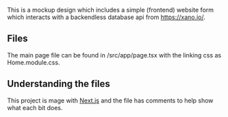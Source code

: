 This is a mockup design which includes a simple (frontend) website form which interacts with a backendless database api from https://xano.io/.


## Files
The main page file can be found in /src/app/page.tsx with the linking css as Home.module.css. 

## Understanding the files
This project is mage with [Next.js](https://nextjs.org/) and the file has comments to help show what each bit does.



